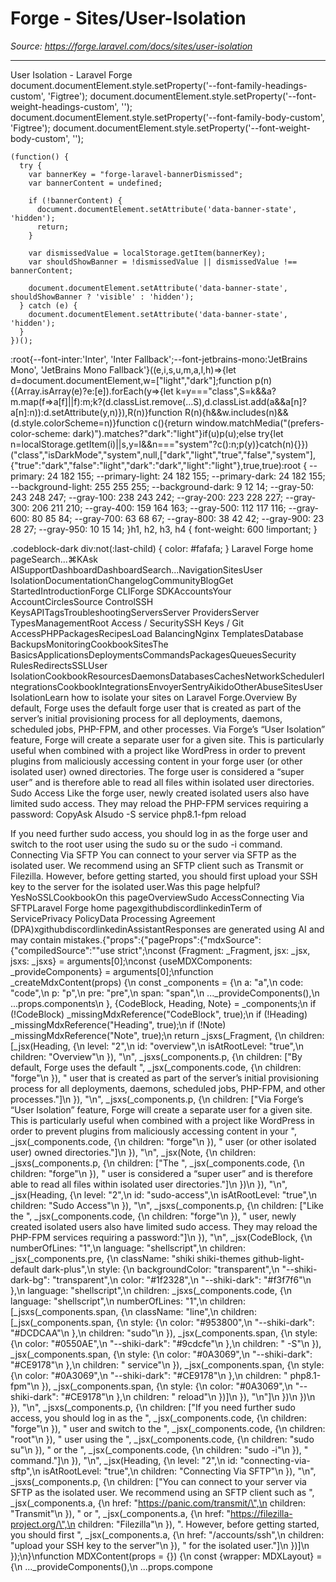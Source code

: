# Forge - Sites/User-Isolation

*Source: https://forge.laravel.com/docs/sites/user-isolation*

---

User Isolation - Laravel Forge
              document.documentElement.style.setProperty('--font-family-headings-custom', 'Figtree');
              document.documentElement.style.setProperty('--font-weight-headings-custom', '');
              document.documentElement.style.setProperty('--font-family-body-custom', 'Figtree');
              document.documentElement.style.setProperty('--font-weight-body-custom', '');
            
    (function() {
      try {
        var bannerKey = "forge-laravel-bannerDismissed";
        var bannerContent = undefined;
        
        if (!bannerContent) {
          document.documentElement.setAttribute('data-banner-state', 'hidden');
          return;
        }
        
        var dismissedValue = localStorage.getItem(bannerKey);
        var shouldShowBanner = !dismissedValue || dismissedValue !== bannerContent;
        
        document.documentElement.setAttribute('data-banner-state', shouldShowBanner ? 'visible' : 'hidden');
      } catch (e) {
        document.documentElement.setAttribute('data-banner-state', 'hidden');
      }
    })();
  :root{--font-inter:'Inter', 'Inter Fallback';--font-jetbrains-mono:'JetBrains Mono', 'JetBrains Mono Fallback'}((e,i,s,u,m,a,l,h)=>{let d=document.documentElement,w=["light","dark"];function p(n){(Array.isArray(e)?e:[e]).forEach(y=>{let k=y==="class",S=k&&a?m.map(f=>a[f]||f):m;k?(d.classList.remove(...S),d.classList.add(a&&a[n]?a[n]:n)):d.setAttribute(y,n)}),R(n)}function R(n){h&&w.includes(n)&&(d.style.colorScheme=n)}function c(){return window.matchMedia("(prefers-color-scheme: dark)").matches?"dark":"light"}if(u)p(u);else try{let n=localStorage.getItem(i)||s,y=l&&n==="system"?c():n;p(y)}catch(n){}})("class","isDarkMode","system",null,["dark","light","true","false","system"],{"true":"dark","false":"light","dark":"dark","light":"light"},true,true):root {
    --primary: 24 182 155;
    --primary-light: 24 182 155;
    --primary-dark: 24 182 155;
    --background-light: 255 255 255;
    --background-dark: 9 12 14;
    --gray-50: 243 248 247;
    --gray-100: 238 243 242;
    --gray-200: 223 228 227;
    --gray-300: 206 211 210;
    --gray-400: 159 164 163;
    --gray-500: 112 117 116;
    --gray-600: 80 85 84;
    --gray-700: 63 68 67;
    --gray-800: 38 42 42;
    --gray-900: 23 28 27;
    --gray-950: 10 15 14;
  }h1, h2, h3, h4 {
    font-weight: 600 !important;
}

.codeblock-dark div:not(:last-child) {
    color: #fafafa;
}
Laravel Forge home pageSearch...⌘KAsk AISupportDashboardDashboardSearch...NavigationSitesUser IsolationDocumentationChangelogCommunityBlogGet StartedIntroductionForge CLIForge SDKAccountsYour AccountCirclesSource ControlSSH KeysAPITagsTroubleshootingServersServer ProvidersServer TypesManagementRoot Access / SecuritySSH Keys / Git AccessPHPPackagesRecipesLoad BalancingNginx TemplatesDatabase BackupsMonitoringCookbookSitesThe BasicsApplicationsDeploymentsCommandsPackagesQueuesSecurity RulesRedirectsSSLUser IsolationCookbookResourcesDaemonsDatabasesCachesNetworkSchedulerIntegrationsCookbookIntegrationsEnvoyerSentryAikidoOtherAbuseSitesUser IsolationLearn how to isolate your sites on Laravel Forge.​Overview
By default, Forge uses the default forge user that is created as part of the server’s initial provisioning process for all deployments, daemons, scheduled jobs, PHP-FPM, and other processes.
Via Forge’s “User Isolation” feature, Forge will create a separate user for a given site. This is particularly useful when combined with a project like WordPress in order to prevent plugins from maliciously accessing content in your forge user (or other isolated user) owned directories.
The forge user is considered a “super user” and is therefore able to read all files within isolated user directories.
​Sudo Access
Like the forge user, newly created isolated users also have limited sudo access. They may reload the PHP-FPM services requiring a password:
CopyAsk AIsudo -S service php8.1-fpm reload

If you need further sudo access, you should log in as the forge user and switch to the root user using the sudo su or the sudo -i command.
​Connecting Via SFTP
You can connect to your server via SFTP as the isolated user. We recommend using an SFTP client such as Transmit or Filezilla. However, before getting started, you should first upload your SSH key to the server for the isolated user.Was this page helpful?YesNoSSLCookbookOn this pageOverviewSudo AccessConnecting Via SFTPLaravel Forge home pagexgithubdiscordlinkedinTerm of ServicePrivacy PolicyData Processing Agreement (DPA)xgithubdiscordlinkedinAssistantResponses are generated using AI and may contain mistakes.{"props":{"pageProps":{"mdxSource":{"compiledSource":"\"use strict\";\nconst {Fragment: _Fragment, jsx: _jsx, jsxs: _jsxs} = arguments[0];\nconst {useMDXComponents: _provideComponents} = arguments[0];\nfunction _createMdxContent(props) {\n  const _components = {\n    a: \"a\",\n    code: \"code\",\n    p: \"p\",\n    pre: \"pre\",\n    span: \"span\",\n    ..._provideComponents(),\n    ...props.components\n  }, {CodeBlock, Heading, Note} = _components;\n  if (!CodeBlock) _missingMdxReference(\"CodeBlock\", true);\n  if (!Heading) _missingMdxReference(\"Heading\", true);\n  if (!Note) _missingMdxReference(\"Note\", true);\n  return _jsxs(_Fragment, {\n    children: [_jsx(Heading, {\n      level: \"2\",\n      id: \"overview\",\n      isAtRootLevel: \"true\",\n      children: \"Overview\"\n    }), \"\\n\", _jsxs(_components.p, {\n      children: [\"By default, Forge uses the default \", _jsx(_components.code, {\n        children: \"forge\"\n      }), \" user that is created as part of the server’s initial provisioning process for all deployments, daemons, scheduled jobs, PHP-FPM, and other processes.\"]\n    }), \"\\n\", _jsxs(_components.p, {\n      children: [\"Via Forge’s “User Isolation” feature, Forge will create a separate user for a given site. This is particularly useful when combined with a project like WordPress in order to prevent plugins from maliciously accessing content in your \", _jsx(_components.code, {\n        children: \"forge\"\n      }), \" user (or other isolated user) owned directories.\"]\n    }), \"\\n\", _jsx(Note, {\n      children: _jsxs(_components.p, {\n        children: [\"The \", _jsx(_components.code, {\n          children: \"forge\"\n        }), \" user is considered a “super user” and is therefore able to read all files within isolated user directories.\"]\n      })\n    }), \"\\n\", _jsx(Heading, {\n      level: \"2\",\n      id: \"sudo-access\",\n      isAtRootLevel: \"true\",\n      children: \"Sudo Access\"\n    }), \"\\n\", _jsxs(_components.p, {\n      children: [\"Like the \", _jsx(_components.code, {\n        children: \"forge\"\n      }), \" user, newly created isolated users also have limited sudo access. They may reload the PHP-FPM services requiring a password:\"]\n    }), \"\\n\", _jsx(CodeBlock, {\n      numberOfLines: \"1\",\n      language: \"shellscript\",\n      children: _jsx(_components.pre, {\n        className: \"shiki shiki-themes github-light-default dark-plus\",\n        style: {\n          backgroundColor: \"transparent\",\n          \"--shiki-dark-bg\": \"transparent\",\n          color: \"#1f2328\",\n          \"--shiki-dark\": \"#f3f7f6\"\n        },\n        language: \"shellscript\",\n        children: _jsxs(_components.code, {\n          language: \"shellscript\",\n          numberOfLines: \"1\",\n          children: [_jsxs(_components.span, {\n            className: \"line\",\n            children: [_jsx(_components.span, {\n              style: {\n                color: \"#953800\",\n                \"--shiki-dark\": \"#DCDCAA\"\n              },\n              children: \"sudo\"\n            }), _jsx(_components.span, {\n              style: {\n                color: \"#0550AE\",\n                \"--shiki-dark\": \"#9cdcfe\"\n              },\n              children: \" -S\"\n            }), _jsx(_components.span, {\n              style: {\n                color: \"#0A3069\",\n                \"--shiki-dark\": \"#CE9178\"\n              },\n              children: \" service\"\n            }), _jsx(_components.span, {\n              style: {\n                color: \"#0A3069\",\n                \"--shiki-dark\": \"#CE9178\"\n              },\n              children: \" php8.1-fpm\"\n            }), _jsx(_components.span, {\n              style: {\n                color: \"#0A3069\",\n                \"--shiki-dark\": \"#CE9178\"\n              },\n              children: \" reload\"\n            })]\n          }), \"\\n\"]\n        })\n      })\n    }), \"\\n\", _jsxs(_components.p, {\n      children: [\"If you need further sudo access, you should log in as the \", _jsx(_components.code, {\n        children: \"forge\"\n      }), \" user and switch to the \", _jsx(_components.code, {\n        children: \"root\"\n      }), \" user using the \", _jsx(_components.code, {\n        children: \"sudo su\"\n      }), \" or the \", _jsx(_components.code, {\n        children: \"sudo -i\"\n      }), \" command.\"]\n    }), \"\\n\", _jsx(Heading, {\n      level: \"2\",\n      id: \"connecting-via-sftp\",\n      isAtRootLevel: \"true\",\n      children: \"Connecting Via SFTP\"\n    }), \"\\n\", _jsxs(_components.p, {\n      children: [\"You can connect to your server via SFTP as the isolated user. We recommend using an SFTP client such as \", _jsx(_components.a, {\n        href: \"https://panic.com/transmit/\",\n        children: \"Transmit\"\n      }), \" or \", _jsx(_components.a, {\n        href: \"https://filezilla-project.org/\",\n        children: \"Filezilla\"\n      }), \". However, before getting started, you should first \", _jsx(_components.a, {\n        href: \"/accounts/ssh\",\n        children: \"upload your SSH key to the server\"\n      }), \" for the isolated user.\"]\n    })]\n  });\n}\nfunction MDXContent(props = {}) {\n  const {wrapper: MDXLayout} = {\n    ..._provideComponents(),\n    ...props.compone